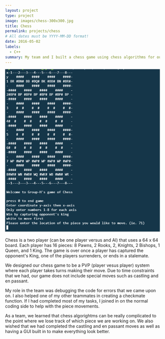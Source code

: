 ```yaml
---
layout: project
type: project
image: images/chess-300x300.jpg
title: Chess
permalink: projects/chess
# All dates must be YYYY-MM-DD format!
date: 2016-05-02
labels:
  - C++
summary: My team and I built a chess game using chess algorithms for our EE205 final project.
---
```


<img class="ui medium right floated rounded image" src="../images/chess.PNG">

Chess is a two player (can be one player versus and AI) that uses a 64 x 64 board. Each player has 16 pieces: 8 Pawns, 2 Rooks, 2, Knights, 2 Bishops, 1 Queen, and 1 King. The game is over once a player has captured the opponent's King, one of the players surrenders, or ends in a stalemate. 

We designed our chess game to be a PVP (player vesus player) system where each player takes turns making their move. Due to time constraints that we had, our game does not include special moves such as castling and en passant. 

My role in the team was debugging the code for errors that we came upon on. I also helped one of my other teammates in creating a checkmate function. If I had completed most of my tasks, I joined in on the normal coding side to help with the piece movements.

As a team, we learned that chess algorightms can be really complicated to the point where we lose track of which piece we are working on. We also wished that we had completed the castling and en passant moves as well as having a GUI built in to make everything look better.

